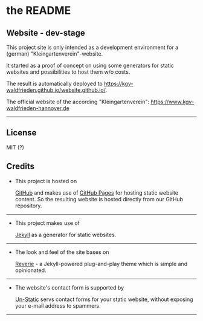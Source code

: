 # the README

## Website - dev-stage

This project site is only intended as a development environment for a (german) "Kleingartenverein"-website.

It started as a proof of concept on using some generators for static websites and possibilities to host them w/o costs.

The result is automatically deployed to <https://kgv-waldfrieden.github.io/website.github.io/>.

The official website of the according "Kleingartenverein": <https://www.kgv-waldfrieden-hannover.de>

---

## License

MIT (?)

## Credits

* This project is hosted on
  
  [GitHub](https://github.com/) and makes use of [GitHub Pages](https://pages.github.com/) for hosting static website content. So the resulting website is hosted directly from our GitHub repository.

---

* This project makes use of

  [Jekyll](https://jekyllrb.com/) as a generator for static websites.

---

* The look and feel of the site bases on

  [Reverie](https://github.com/amitmerchant1990/reverie) - a Jekyll-powered plug-and-play theme which is simple and opinionated.

---

* The website's contact form is supported by
  
   [Un-Static](https://forms.un-static.com) servs contact forms for your static website, without exposing your e-mail address to spammers.

---
